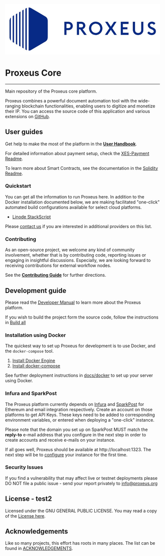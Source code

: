 ![](docs/_media/logo.png)

# Proxeus Core
----------------
Main repository of the Proxeus core platform.

Proxeus combines a powerful document automation tool with the wide-ranging
blockchain functionalities, enabling users to digitize and monetize their IP.
You can access the source code of this application and various extensions
on [GitHub](https://github.com/ProxeusApp).

## User guides

Get help to make the most of the platform in the **[User Handbook](https://github.com/ProxeusApp/community/blob/master/handbook/handbook.md)**.

For detailed information about payment setup, check the [XES-Payment Readme](docs/xes-payment.md).

To learn more about Smart Contracts, see the documentation in the [Solidity Readme](https://github.com/ProxeusApp/proxeus-contract).

### Quickstart

You can get all the information to run Proxeus here. In addition to the Docker installation documented below, we are making facilitated "one-click" automated build configurations available for select cloud platforms.

- [Linode StackScript](deploy/linode/README.md)

Please [contact us](https://github.com/ProxeusApp/community/discussions/3) if you are interested in additional providers on this list.

### Contributing

As an open-source project, we welcome any kind of community involvement, whether that is by contributing code, reporting issues or
engaging in insightful discussions. Especially, we are looking forward to receiving contributions for external workflow nodes.

See the **[Contributing Guide](docs/contributing.md)** for further directions.

## Development guide

Please read the [Developer Manual](https://doc.proxeus.com) to learn more about the Proxeus platform.

If you wish to build the project form the source code, follow the instructions in [Build all](docs/build_all.md)

### Installation using Docker

The quickest way to set up Proxeus for development is to use Docker, and the `docker-compose` tool.

1. [Install Docker Engine](https://docs.docker.com/install/)
2. [Install docker-compose](https://docs.docker.com/compose/install/)

See further deployment instructions in [docs/docker](docs/docker.md) to set up your server using Docker.

### Infura and SparkPost

The Proxeus platform currently depends on [Infura](https://infura.io/) and [SparkPost](https://www.sparkpost.com/)
for Ethereum and email integration respectively. Create an account on those platforms
to get API Keys. These keys need to be added to corresponding environment variables, or
entered when deploying a "one-click" instance.

Please note that the domain you set up on SparkPost MUST match the **reply-to** e-mail address that you configure in the next step in order to create accounts and receive e-mails on your instance.

If all goes well, Proxeus should be available at http://localhost:1323. The next step will be to [configure](docs/configure.md) your instance for the first time.

### Security Issues

If you find a vulnerability that may affect live or testnet deployments please DO NOT file a public issue - send your report privately to info@proxeus.org

## License - test2

Licensed under the GNU GENERAL PUBLIC LICENSE. You may read a copy of the [License here](LICENSE).

## Acknowledgements

Like so many projects, this effort has roots in many places. The list can be found in [ACKNOWLEDGEMENTS](ACKNOWLEDGEMENTS).
